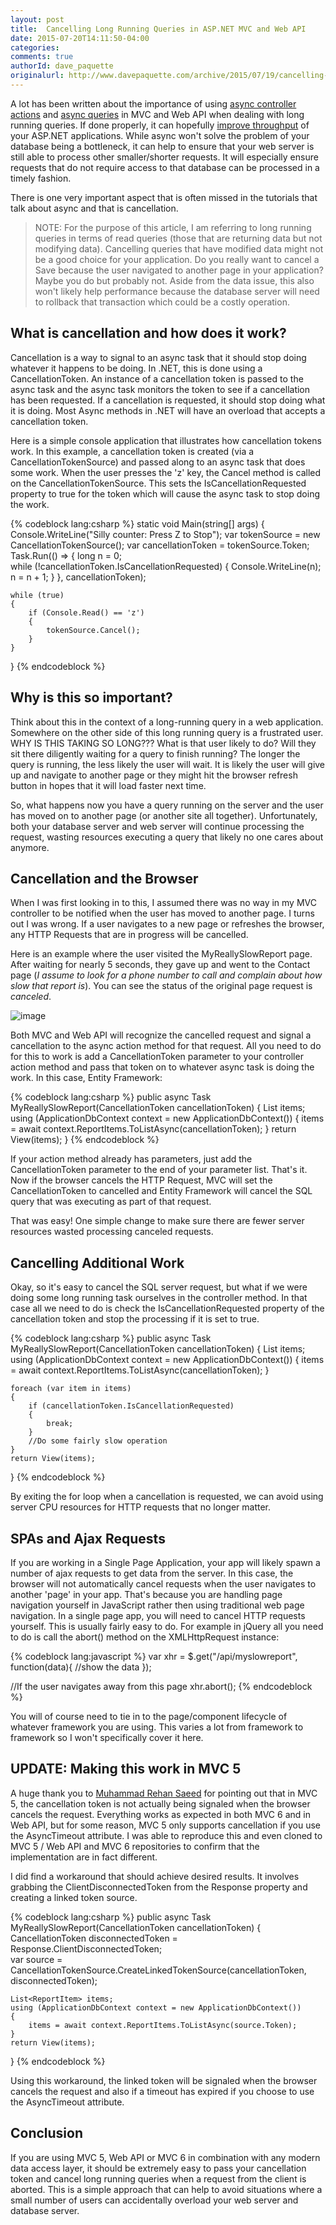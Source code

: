 ```yaml
---
layout: post
title:  Cancelling Long Running Queries in ASP.NET MVC and Web API
date: 2015-07-20T14:11:50-04:00
categories:
comments: true
authorId: dave_paquette
originalurl: http://www.davepaquette.com/archive/2015/07/19/cancelling-long-running-queries-in-asp-net-mvc-and-web-api.aspx
---
```



A lot has been written about the importance of using [async controller actions][1] and [async queries][2] in MVC and Web API when dealing with long running queries. If done properly, it can hopefully [improve throughput][3] of your ASP.NET applications. While async won't solve the problem of your database being a bottleneck, it can help to ensure that your web server is still able to process other smaller/shorter requests. It will especially ensure requests that do not require access to that database can be processed in a timely fashion.

There is one very important aspect that is often missed in the tutorials that talk about async and that is cancellation.

> NOTE: For the purpose of this article, I am referring to long running queries in terms of read queries (those that are returning data but not modifying data). Cancelling queries that have modified data might not be a good choice for your application. Do you really want to cancel a Save because the user navigated to another page in your application? Maybe you do but probably not. Aside from the data issue, this also won't likely help performance because the database server will need to rollback that transaction which could be a costly operation.

## What is cancellation and how does it work?

Cancellation is a way to signal to an async task that it should stop doing whatever it happens to be doing. In .NET, this is done using a CancellationToken. An instance of a cancellation token is passed to the async task and the async task monitors the token to see if a cancellation has been requested. If a cancellation is requested, it should stop doing what it is doing. Most Async methods in .NET will have an overload that accepts a cancellation token.

Here is a simple console application that illustrates how cancellation tokens work. In this example, a cancellation token is created (via a CancellationTokenSource) and passed along to an async task that does some work. When the user presses the 'z' key, the Cancel method is called on the CancellationTokenSource. This sets the IsCancellationRequested property to true for the token which will cause the async task to stop doing the work.

{% codeblock lang:csharp %}
static void Main(string[] args)
{
    Console.WriteLine("Silly counter: Press Z to Stop");
    var tokenSource = new CancellationTokenSource();
    var cancellationToken = tokenSource.Token;
    Task.Run(() =>
    {
        long n = 0;                
        while (!cancellationToken.IsCancellationRequested)
        {
            Console.WriteLine(n);
            n = n + 1;
        }
    }, cancellationToken);
 
    while (true)
    {            
        if (Console.Read() == 'z')
        {
            tokenSource.Cancel();                  
        }
    }            
}
{% endcodeblock %}

## Why is this so important?

Think about this in the context of a long-running query in a web application. Somewhere on the other side of this long running query is a frustrated user. WHY IS THIS TAKING SO LONG???  What is that user likely to do? Will they sit there diligently waiting for a query to finish running? The longer the query is running, the less likely the user will wait. It is likely the user will give up and navigate to another page or they might hit the browser refresh button in hopes that it will load faster next time.

So, what happens now you have a query running on the server and the user has moved on to another page (or another site all together). Unfortunately, both your database server and web server will continue processing the request, wasting resources executing a query that likely no one cares about anymore.

## Cancellation and the Browser

When I was first looking in to this, I assumed there was no way in my MVC controller to be notified when the user has moved to another page. I turns out I was wrong. If a user navigates to a new page or refreshes the browser, any HTTP Requests that are in progress will be cancelled.

Here is an example where the user visited the MyReallySlowReport page. After waiting for nearly 5 seconds, they gave up and went to the Contact page (_I assume to look for a phone number to call and complain about how slow that report is_). You can see the status of the original page request is _canceled_.

![image][4]

Both MVC and Web API will recognize the cancelled request and signal a cancellation to the async action method for that request.  All you need to do for this to work is add a CancellationToken parameter to your controller action method and pass that token on to whatever async task is doing the work. In this case, Entity Framework:

{% codeblock lang:csharp %}
public async Task MyReallySlowReport(CancellationToken cancellationToken)
{
    List<ReportItem> items;
    using (ApplicationDbContext context = new ApplicationDbContext())
    {
        items = await context.ReportItems.ToListAsync(cancellationToken);
    }
    return View(items);
}
{% endcodeblock %}

If your action method already has parameters, just add the CancellationToken parameter to the end of your parameter list. That's it. Now if the browser cancels the HTTP Request, MVC will set the CancellationToken to cancelled and Entity Framework will cancel the SQL query that was executing as part of that request.

That was easy! One simple change to make sure there are fewer server resources wasted processing canceled requests.

## Cancelling Additional Work

Okay, so it's easy to cancel the SQL server request, but what if we were doing some long running task ourselves in the controller method. In that case all we need to do is check the IsCancellationRequested property of the cancellation token and stop the processing if it is set to true.

{% codeblock lang:csharp %}
public async Task MyReallySlowReport(CancellationToken cancellationToken)
{
    List<ReportItem> items;
    using (ApplicationDbContext context = new ApplicationDbContext())
    {
        items = await context.ReportItems.ToListAsync(cancellationToken);
    }
   
    foreach (var item in items)
    {
        if (cancellationToken.IsCancellationRequested)
        {
            break;
        }
        //Do some fairly slow operation
    }
    return View(items);
}
{% endcodeblock %}

By exiting the for loop when a cancellation is requested, we can avoid using server CPU resources for HTTP requests that no longer matter.

## SPAs and Ajax Requests

If you are working in a Single Page Application, your app will likely spawn a number of ajax requests to get data from the server. In this case, the browser will not automatically cancel requests when the user navigates to another 'page' in your app. That's because you are handling page navigation yourself in JavaScript rather then using traditional web page navigation. In a single page app, you will need to cancel HTTP requests yourself. This is usually fairly easy to do. For example in jQuery all you need to do is call the abort() method on the XMLHttpRequest instance:

{% codeblock lang:javascript %}
var xhr = $.get("/api/myslowreport", function(data){
  //show the data
});
 
//If the user navigates away from this page
xhr.abort();
{% endcodeblock %}

You will of course need to tie in to the page/component lifecycle of whatever framework you are using. This varies a lot from framework to framework so I won't specifically cover it here.

## UPDATE: Making this work in MVC 5

A huge thank you to [Muhammad Rehan Saeed](https://disqus.com/by/RehanSaeedUK/) for pointing out that in MVC 5, the cancellation token is not actually being signaled when the browser cancels the request. Everything works as expected in both MVC 6 and in Web API, but for some reason, MVC 5 only supports cancellation if you use the AsyncTimeout attribute. I was able to reproduce this and even cloned to MVC 5 / Web API and MVC 6 repositories to confirm that the implementation are in fact different.

I did find a workaround that should achieve desired results. It involves grabbing the ClientDisconnectedToken from the Response property and creating a linked token source.

{% codeblock lang:csharp %}
public async Task<ActionResult> MyReallySlowReport(CancellationToken cancellationToken)
{
     CancellationToken disconnectedToken = Response.ClientDisconnectedToken;            
     var source = CancellationTokenSource.CreateLinkedTokenSource(cancellationToken, disconnectedToken);

    List<ReportItem> items;
    using (ApplicationDbContext context = new ApplicationDbContext())
    { 
        items = await context.ReportItems.ToListAsync(source.Token);
    }
    return View(items);
}
{% endcodeblock %}

Using this workaround, the linked token will be signaled when the browser cancels the request and also if a timeout has expired if you choose to use the AsyncTimeout attribute.

## Conclusion

If you are using MVC 5, Web API or MVC 6 in combination with any modern data access layer, it should be extremely easy to pass your cancellation token and cancel long running queries when a request from the client is aborted. This is a simple approach that can help to avoid situations where a small number of users can accidentally overload your web server and database server.

[1]: http://www.asp.net/mvc/overview/getting-started/getting-started-with-ef-using-mvc/async-and-stored-procedures-with-the-entity-framework-in-an-asp-net-mvc-application
[2]: https://msdn.microsoft.com/en-us/data/jj819165
[3]: https://channel9.msdn.com/Events/TechEd/NorthAmerica/2013/DEV-B337
[4]: http://www.davepaquette.com/wp-content/uploads/2015/07/image_thumb.png "image"
